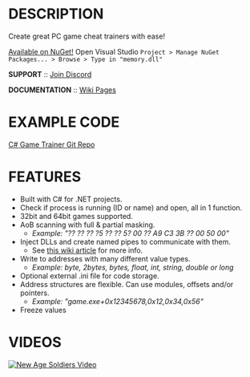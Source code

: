 # DESCRIPTION
Create great PC game cheat trainers with ease!

[Available on NuGet!](https://www.nuget.org/packages/Memory.dll/) Open Visual Studio ```Project > Manage NuGet Packages... > Browse > Type in "memory.dll"```

**SUPPORT** :: [Join Discord](https://discord.gg/9d7fB5a)

**DOCUMENTATION** :: [Wiki Pages](https://github.com/erfg12/memory.dll/wiki)

# EXAMPLE CODE
[C# Game Trainer Git Repo](https://github.com/erfg12/Game-Trainers)

# FEATURES
* Built with C# for .NET projects.
* Check if process is running (ID or name) and open, all in 1 function.
* 32bit and 64bit games supported.
* AoB scanning with full & partial masking.
    * _Example: "?? ?? ?? ?5 ?? ?? 5? 00 ?? A9 C3 3B ?? 00 50 00"_
* Inject DLLs and create named pipes to communicate with them.
    * See [this wiki article](https://github.com/erfg12/memory.dll/wiki/Using-Named-Pipes) for more info.
* Write to addresses with many different value types.
    * _Example: byte, 2bytes, bytes, float, int, string, double or long_
* Optional external .ini file for code storage.
* Address structures are flexible. Can use modules, offsets and/or pointers. 
    * _Example: "game.exe+0x12345678,0x12,0x34,0x56"_
* Freeze values
    
# VIDEOS
[![New Age Soldiers Video](https://img.youtube.com/vi/OKJsbDDh5CE/0.jpg)](https://www.youtube.com/watch?v=OKJsbDDh5CE)
